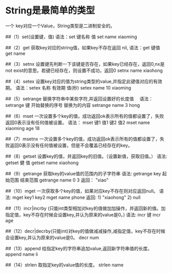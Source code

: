 # String是最简单的类型

  一个 key对应一个Value，String类型是二进制安全的。

##（1）set(设置键，值)
    语法：set  键名称  值
         set name xiaoming

##（2）get  获取key对应的string值，如果key不存在返回 nil,
    语法：get 键值
         get name

##（3）setnx 设置键先判断一下该键是否存在，如果key已经存在，返回0,nx是not exist的意思。若键已经存在，则设置不成功，返回0
         setnx name xiaohong

##（4）setex 设置key对应的值为string类型的value,并指定此键值对应的有效期。
    语法：setex 名称 有效期  值(秒)
         setex name 10 xiaoming

##（5）setrange  替换字符串中某些字符,并返回设置好的长度值　
    语法：setrange    键       开始替换的序号   替换为的内容
         setrange    name     3             hong

##（6）mset  一次设置多个key的值，成功返回ok表示所有的值都设置了，失败返回0表示没有任何值被设置。
    语法： mset 键1   值1       键2    值2
          mset name  xiaoming age     18

##（7）msetnx
    一次设置多个key的值，成功返回ok表示所有的值都设置了，失败返回0表示没有任何值被设置，但是不会覆盖已经存在的key。

##（8）getset  设置key的值，并返回key的旧值。（设置新值，获取旧值。）
    语法:  getset 健   值
          getset name xiaohong


##（9）getrange  获取key的value值的范围内的子字符串
    语法:  getrange key 起始范围  结束范围
          getrange name 0 3
          返回：
              "xiao"

##（10）mget  一次获取多个key的值，如果对应key不存在则对应返回null。
     语法: mget key1 key2
          mget name phone
          返回:
              1)  "xiaohong"
              2)   null

##（11）incr|incrby (只能int类型相加对key的值做加加操作，并返回新的值。加指定值，key不存在时候会设置key,并认为原来的value是0。)
    语法: incr 键
         incr age

##（12）decr|decrby(只能int)对key的值做减减操作,减指定值，key不存在时候会设置key,并认为原来的value是0。
        decr num

##（13）append 给指定key的字符串追加value,返回新字符串值的长度。
        append name  li

##（14）strlen  取指定key的value值的长度。
       strlen name